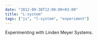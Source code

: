 ```yaml
---
date: "2012-09-30T12:00:00+03:00"
title: "L-system"
tags: ["js", "l-system", "experiment"]
---
```


Experimenting with Linden Meyer Systems.

<!--more-->

<style>
    .post {
        max-width: none;
        width: 800px;
        padding: 0;
    }
</style>
<canvas id="canvas"></canvas>
<script>
// canvas setup
var d=document,
    canvas = document.getElementById("canvas"),
    c=canvas,
    W=800,H=700;
    c.width = W,
    c.height = H,
    c = c.getContext("2d");

// Math function aliases
var cos  = Math.cos,
    sin  = Math.sin,
    abs  = Math.abs,
    sqrt = Math.sqrt,
    sgn  = function(val) { return val >= 0 ? 1 : -1 },
    atan2= Math.atan2,
    rand = Math.random,
    TAU = 2*Math.PI;

// logging
dolog = true;

function logCreate(mod){
    var i = 0;
    return function(){
        if( !dolog ) return;
        if( i % mod == 0 )
            console.log(arguments);
        i = (i + 1) % mod;
    }
}

log  = logCreate(1);
logS = logCreate(60);

// Mouse
$M = {
    loc  : V2(W/2, H/2),
    dloc : V2(0,0),
    uloc : V2(0,0),
    down : false,
    action : 0,
    pressed : false
};

function V2(x,y){
    return {x : x || 0.0, y:y || 0.0};
}

V2c = function( v ){
    return { x : v.x, y : v.y };
}

V2add = function( a, b, r ){
    r.x = a.x + b.x;
    r.y = a.y + b.y;
}

V2sub = function( a, b, r ){
    r.x = a.x - b.x;
    r.y = a.y - b.y;
}

V2scale = function( a, s, r ){
    c.x = a.x * s;
    c.y = a.y * s;
}

V2dot = function( a, b, r ){
    r.x = a.x * b.x;
    r.y = a.y * b.y;
}

V2rot = function( a, angle, r ){
    r.x = a.x * cos( angle ) - a.y * sin( angle );
    r.y = a.y * sin( angle ) + a.y * cos( angle );
}

RotM2 = function( angle ){
    return {
        x11 : cos( angle ), x12 : -sin( angle ),
        x21 : sin( angle ), x22 :  cos( angle ) 
    };
}

M2xV2 = function( m, v, r ){
    r.x = v.x * m.x11 + v.y * m.x12;
    r.y = v.x * m.x21 + v.y * m.x22;
}

MAX = 1000000;

leaf = {
    axiom : "X",
    rules : {
        "F" : "FF",
        "X" : "F-[[X]+X]+F[+FX]-X"
    }
}

raceme = {
    axiom : "X",
    rules : {
        "F" : "FF",
        "X" : "F-[[F]+F]+F-FX"
    },
    commands : {
        "F" : "~"
    },
    vars : {  //     val   min  max
        angle : [  TAU/9, -MAX, MAX],
        min   : [ TAU/10, -MAX, MAX],
        max   : [ TAU/10, -MAX, MAX],
        spread: [    0.0,  0.0, MAX],
        
        length: [    1.0, -MAX, MAX],
        width : [    2.0,  0.0, MAX],
        
        hue : [ 0.0, -MAX, MAX],
        saturation : [ 70.0, 0.0, 100],
        lightness  : [ 70.0, 0.0, 100],
        alpha : [ 1.0, 0.0, 1.0]
    }
}

tree_at_fall = {
    axiom : "SF" + 
            "[(#min=-75;#max=75;*)(#length=1.3;#size*0.35;X)]" +
            "[(#min=-75;#max=75;*)(#length=1.2;#size*0.35;X)]" +
            "[(#min=-45;#max=45;*)(#length=1.5;#size*0.35;X)]" +
            "[(#min=-85;#max=85;*)(#length=1.1;#size*0.35;X)]" +
            "[(#min=-65;#max=65;*)(#length=1.4;#size*0.35;X)]" +
            "[(#min=-35;#max=35;*)(#length=1.6;#size*0.35;X)]" +
            "[(#min=-45;#max=45;*)(#length=1.5;#size*0.35;X)]" +
            "[(#min=-85;#max=85;*)(#length=1.1;#size*0.35;X)]" +
            "[(#min=-75;#max=75;*)(#length=1.3;#size*0.35;X)]",
    rules : {
        "S" : "#size+1;#size*1.5;S",
        "F" : "DFDF",
        "X" : "VX" +
              "|0.1{[R(ZX)L]}{}" +
              "VX" +
              "[Y(ZX)L]" +
              "[Y(ZX)LN]" +
              "[Y(ZX)L]"
    },
    commands : {
        "D" : "(#min=-2;#max=2;*)",
        "F" : "#size*0.9926;(#length=1.5;#hue=0; #alpha=0.5; ~)",
        
        "R" : "(#min=20;#max=60;|0.5{*}{/})",
        "V" : "(#min=-5;#max=5;*)",
        "Y" : "(#min=-75;#max=75;*)",
        "Z" : "#size*0.5;",
        "X" : "(#hue=30;#alpha=0.5;~)",
        
        "L" : "|0.5{#hue-5;}{#hue-17;}(#size=1; #length=0.5; #alpha=0.05;  [  [@=45;%=1.4142;-~+@=18.435; %=3.1623;+~][@=-45;%=1.4142;-~+@=-18.435; %=3.1623;+~]   [@=36.8699;%=1.25;-~+@=14.0362; %=3.0923;+~][@=-36.8699;%=1.25;-~+@=-14.0362; %=3.0923;+~]    [@=26.5651;%=1.118;-~+@=9.4623; %=3.0414;+~][@=-26.5651;%=1.118;-~+@=-9.4623; %=3.0414;+~]    [@=14.0262;%=1.0308;-~+@=4.7636; %=3.0104;+~][@=-14.0262;%=1.0308;-~+@=-4.7636; %=3.0104;+~]  @=0;%=4;~ @=22.0;])",
        
        "P" : "[(#length=0;#size=10;#alpha=0.5;#red<1;#green<1;#blue<1;" +
              "|0.6{|0.6{#red=0.9;#green=0.1;}{#red=0.8;#green=0.2;}}{|0.6{#red=0.7;#green=0.3;}{#red=0.6;#green=0.4;}}" +
              "~)]"
    },
    vars : {  //     val   min  max
        angle : [ TAU/18, -MAX, MAX],
        min   : [ TAU/24, -MAX, MAX],
        max   : [ TAU/12, -MAX, MAX],
        spread: [    0.0,  0.0, MAX],
        
        length: [    1.0, -MAX, MAX],
        width : [    2.0,  0.0, MAX],
        
        hue : [ 0.0, -MAX, MAX],
        saturation : [ 70.0, 0.0, 100],
        lightness  : [ 70.0, 0.0, 100],
        alpha : [ 1.0, 0.0, 1.0]
    }
}

bush_at_night = {
    axiom : "F",
    rules: {
        "F" : "FF/[(#width-5;/F*F*FL)]*[(#width-5;*F/F/FL)]"
    },
    commands: {
        "F" : "(#hue=30;#lightness=15;#saturation=13;~)",
        "L" : "(#width=100;#alpha=0.10;~)"
    },
    vars : {  //     val   min  max
        angle : [    0.0, -MAX, MAX],
        min   : [ TAU/20, -MAX, MAX],
        max   : [ TAU/16, -MAX, MAX],
        spread: [    0.0,  0.0, MAX],
        
        length: [   16.0, -MAX, MAX],
        width : [   20.0,  0.0, MAX],
        
        hue : [ 90.0, -MAX, MAX],
        saturation : [ 70.0, 0.0, 100],
        lightness  : [ 20.0, 0.0, 100],
        alpha : [ 1.0, 0.0, 1.0]
    },
    setup : {
        round : true,
        length_scale : 1.0,
        width_scale : 0.5
    }
}

useDefinition = bush_at_night;
useIterations = 4;

function LSystem(def){
    // system generation
    this.axiom = def.axiom;
    this.rules = def.rules;
    this.commands = def.commands;
    this.vars  = def.vars;
    this.setup = def.setup;
    
    // add implicit undefined extensions
    var extensions = def.axiom;
    for( var r in def.rules )
        extensions += def.rules[r];
    for( var i = 0, l = extensions.length; i < l; i++ ){
        var ext = extensions[i];
        def.rules[ ext ] = def.rules[ ext ] || ext;
    }
    
    this.tree = "";
};

LSystem.prototype.generate = function(iterations){
    var rules = this.rules,
        commands = this.commands,
        tree  = this.axiom,
        new_tree = [];
    
    // generate tree
    for( var it = 0; it < iterations; it++ ){
        var new_tree = [];
        for( var i = 0, l = tree.length; i < l; i++ ){
            var rule = tree.charAt(i);
            new_tree.push( rules[ rule ] || rule );
        }
        tree = new_tree.join("");
    }
    
    // replace with commands
    var cmds = [];
    for( var i = 0, l = tree.length; i < l; i++ ){
        var rule = tree.charAt(i),
            replacement = commands[ rule ] || rule;
        cmds.push( replacement );
    }
    tree = cmds.join("");
    
    this.tree = tree;
}

LSystem.prototype.render = function(c, start, time){
    var stack = [], varstack = [],
        point = { loc: start, rot : -TAU/4 },
        vars = {},
        move = V2(0.0, 0.0),
        width_scale = this.setup.width_scale,
        length_scale = this.setup.length_scale;
    for(var v in this.vars)

    vars[v] = this.vars[v].slice();
    if( this.setup.round )
        c.lineCap = "round";
    else
        c.lineCap = "butt";
        
    // system rendering
    var actions = {
        "~" : function(){ // draw forward
            move.x = length_scale * vars.length[0] * cos( point.rot );
            move.y = length_scale * vars.length[0] * sin( point.rot );
            if( vars.width[0] <= 0.00001 ){
                V2add( point.loc, move, point.loc );
                return;
            };
            c.beginPath();
            c.strokeStyle = "hsla(" + vars.hue[0] + ", " + vars.saturation[0] + "%, " + vars.lightness[0] + "%, " + vars.alpha[0] + ")";
            c.lineWidth = vars.width[0] * width_scale;
            c.moveTo( point.loc.x, point.loc.y );
            V2add( point.loc, move, point.loc );
            c.lineTo( point.loc.x, point.loc.y );
            c.stroke();
        },
        "^" : function(){ // jump forward
            move.x = vars.length[0] * cos( point.rot );
            move.y = vars.length[0] * sin( point.rot );
            V2add( point.loc, move, point.loc );
        },
        "+" : function(){ // turn right
            point.rot += vars.angle[0];
        },
        "-" : function(){ // turn left
            point.rot -= vars.angle[0];
        },
        "*" : function(){ // turn random right
            point.rot += rand() * (vars.max[0] - vars.min[0]) + vars.min[0];
        },
        "/" : function(){ // turn random left
            point.rot -= rand() * (vars.max[0] - vars.min[0]) + vars.min[0];
        },
        "(" : function(){ // save vars
            var nvars = {};
            for(var v in vars)
                nvars[v] = vars[v].slice();
            varstack.push( nvars );
        },
        ")" : function(){ // load vars
            vars = varstack.pop();
        },
        "[" : function(){ // save pos/heading
            stack.push( point );
            point = { loc : V2c(point.loc), rot : point.rot };
        },
        "]" : function(){ // restore pos/heading
            point = stack.pop();
        }
    };
    var tree = this.tree,
        cmdRegEx = /^([a-z]+)([<>]?)([\+\-\*\/\=])([0-9\.e\+\-]+)$/;
        // matches   ^ name  ^ idx  ^ operator    ^ value
    
    for(var i = 0, l = tree.length; i < l; i++ ){
        var act = tree.charAt( i );
        switch( act ){
            case "#" : 
                var start = i,
                    last = tree.indexOf(";", i),
                    cmd  = tree.substring(start+1, last),
                    matches = cmdRegEx.exec( cmd );
                if( !matches || matches.length < 5 ) throw "Unkown cmd: '" + cmd + "' @ " + start;
                var varname = matches[1],
                    vartype = matches[2] || "",
                    varop   = matches[3],
                    num  = parseFloat( matches[4] ),
                    validate: false,
                    idx = 0;
                
                switch( vartype ){
                    case ""  : idx = 0; break;
                    case ">" : idx = 1; break;
                    case "<" : idx = 2; break;
                    default : throw "Unknown vartype : " + vartype + " @ " + start;
                }
                
                switch( varop ){
                    case "=" : vars[ varname ][idx]  = num; break;
                    case "+" : vars[ varname ][idx] += num; break;
                    case "-" : vars[ varname ][idx] -= num; break;
                    case "*" : vars[ varname ][idx] *= num; break;
                    case "/" : vars[ varname ][idx] /= num; break;
                    default : throw "Unknown varop : " + varop + " @ " + start;
                }
                
                if( idx == 0 ){
                    var vararr = vars[varname];
                    if( vararr[0] < vararr[1] )
                        vararr[0] = vararr[1];
                    if( vararr[0] > vararr[2] )
                        vararr[0] = vararr[2];
                }
                
                i = last;
                break;
            case "|" :
                break;
            default :
                var action = actions[act] || actions[ commands[act] ] || function(){};
                action();
        }
    }
}

function World(){
    this.systems = [];
    this.mouse = {
        start : V2(0,0),
        stop  : V2(0,0),
        drawing : true,
        action : 0
    };
}

World.prototype.logic = function(){
    this.mouse.drawing = $M.down;
    if( $M.pressed || $M.down ){
        this.mouse.start = $M.dloc;
        this.mouse.stop  = $M.loc;
        this.mouse.action = $M.action;
    }
    if( $M.pressed ){
        $M.pressed = false;
        this.mouse.start = $M.dloc;
        this.mouse.stop  = $M.uloc;
        this.mouse.apply = true;
    }
};

World.prototype.render = function(c){
    { // Background
        c.fillStyle="#000";
        c.fillRect(0,0,W,H);
        c.fillStyle="#000";
        c.strokeStyle="#000";
    }
    
    { // systems
        var time = (new Date()).getTime() / 720;
        for( var i = 0, l = this.systems.length; i < l; i++ ){
            var sys = this.systems[i];
            sys.render(c, V2(W/2, H - 10), time);
        }
    }
    
    return ;
    
    { // mouse
        c.fillStyle = "#8f3";
        c.strokeStyle="#000";
        c.lineWidth = 1.0;
        c.beginPath();
        c.arc( $M.loc.x, $M.loc.y, 3, 0, TAU, true );
        c.closePath();
        c.fill();
        c.stroke();
        
        if( this.mouse.drawing ){
            c.strokeStyle="#f00";
            c.beginPath();
            c.moveTo( this.mouse.start.x, this.mouse.start.y );
            c.lineTo( this.mouse.stop.x,  this.mouse.stop.y  );
            c.stroke();
        }
    }
};

world = new World();
sys = new LSystem(useDefinition);
sys.generate(useIterations);
world.systems.push( sys );

animate = function(){
    return;
    if( world ){
        world.logic();
        world.render(c);
    }
};

world.render(c);

window.requestAnimFrame = 
    window.requestAnimationFrame       || 
    window.webkitRequestAnimationFrame || 
    window.mozRequestAnimationFrame    || 
    window.oRequestAnimationFrame      || 
    window.msRequestAnimationFrame     || 
    function(callback, element){ window.setTimeout(callback, 1000 / 60); };

off = [canvas.offsetLeft, canvas.offsetTop];

function extractPos( e ){
    if ( e.offsetX ) {
        return V2(e.offsetX, e.offsetY);
    } else if ( e.layerX ){
        return V2(e.layerX, e.layerY);
    }
    return V2(e.clientX - canvas.offsetLeft, e.pageY - canvas.offsetTop);
}

canvas.onmousemove = function(e){ $M.loc = extractPos(e);};
canvas.onmousedown = function(e){ $M.down = true;    $M.action = e.button; $M.dloc = extractPos(e); };
canvas.onmouseup   = function(e){ $M.pressed = true; $M.down = false;      $M.uloc = extractPos(e); };

(function _animation_loop_(){
    animate();
    requestAnimFrame(_animation_loop_);
})();
</script>